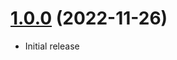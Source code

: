 <a name="1.0.0"></a>
# [1.0.0](https://github.com/awilum/craft-benchmark) (2022-11-26)
* Initial release
